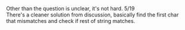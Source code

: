 Other than the question is unclear, it's not hard.
5/19\
There's a cleaner solution from discussion, basically find the first char\
that mismatches and check if rest of string matches.

